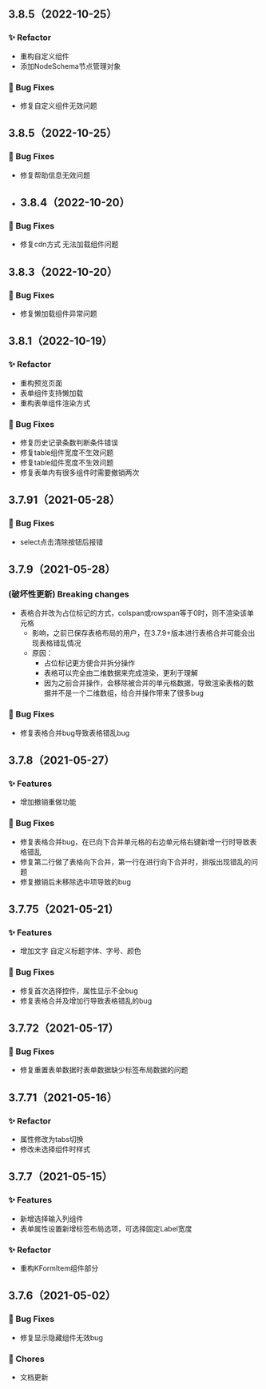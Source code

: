 ## 3.8.5（2022-10-25）
### ✨ Refactor
- 重构自定义组件
- 添加NodeSchema节点管理对象
### 🐛 Bug Fixes
- 修复自定义组件无效问题
## 3.8.5（2022-10-25）
### 🐛 Bug Fixes
- 修复帮助信息无效问题
- ## 3.8.4（2022-10-20）
### 🐛 Bug Fixes
- 修复cdn方式 无法加载组件问题
## 3.8.3（2022-10-20）
### 🐛 Bug Fixes
- 修复懒加载组件异常问题

## 3.8.1（2022-10-19）
### ✨ Refactor
- 重构预览页面
- 表单组件支持懒加载
- 重构表单组件渲染方式
### 🐛 Bug Fixes

- 修复历史记录条数判断条件错误
- 修复table组件宽度不生效问题
- 修复table组件宽度不生效问题
- 修复表单内有很多组件时需要撤销两次

## 3.7.91（2021-05-28）
### 🐛 Bug Fixes

- select点击清除按钮后报错

## 3.7.9（2021-05-28）

### (破坏性更新) Breaking changes
- 表格合并改为占位标记的方式，colspan或rowspan等于0时，则不渲染该单元格
    - 影响，之前已保存表格布局的用户，在3.7.9+版本进行表格合并可能会出现表格错乱情况
    - 原因：
        - 占位标记更方便合并拆分操作
        - 表格可以完全由二维数据来完成渲染，更利于理解
        - 因为之前合并操作，会移除被合并的单元格数据，导致渲染表格的数据并不是一个二维数组，给合并操作带来了很多bug
### 🐛 Bug Fixes

- 修复表格合并bug导致表格错乱bug


## 3.7.8（2021-05-27）

### ✨ Features

- 增加撤销重做功能
### 🐛 Bug Fixes

- 修复表格合并bug，在已向下合并单元格的右边单元格右键新增一行时导致表格错乱
- 修复第二行做了表格向下合并，第一行在进行向下合并时，排版出现错乱的问题
- 修复撤销后未移除选中项导致的bug

## 3.7.75（2021-05-21）

### ✨ Features

- 增加文字 自定义标题字体、字号、颜色
### 🐛 Bug Fixes

- 修复首次选择控件，属性显示不全bug
- 修复表格合并及增加行导致表格错乱的bug

## 3.7.72（2021-05-17）
### 🐛 Bug Fixes

- 修复重置表单数据时表单数据缺少标签布局数据的问题

## 3.7.71（2021-05-16）
### ✨ Refactor

- 属性修改为tabs切换
- 修改未选择组件时样式

## 3.7.7（2021-05-15）

### ✨ Features

- 新增选择输入列组件
- 表单属性设置新增标签布局选项，可选择固定Label宽度

### ✨ Refactor

- 重构KFormItem组件部分



## 3.7.6（2021-05-02）

### 🐛 Bug Fixes

- 修复显示隐藏组件无效bug

### 🎫 Chores

- 文档更新

